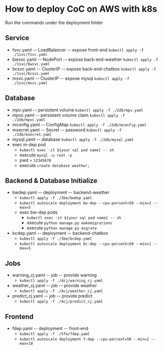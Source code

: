 # How to deploy CoC on AWS with k8s

Run the commands under the deployment folder

## Service
+ fsvc.yaml -- LoadBalancer -- expose front-end
  `kubectl apply -f ./1svc/fsvc.yaml`
+ bwsvc.yaml -- NodePort -- expose back-end-weather
  `kubectl apply -f ./1svc/bwsvc.yaml`
+ bcsvc.yaml -- ClusterIP -- expose back-end-chatbox
  `kubectl apply -f ./1svc/bcsvc.yaml`
+ msvc.yaml -- ClusterIP -- expose mysql
  `kubectl apply -f ./1svc/msvc.yaml`

## Database
+ mpv.yaml -- persistent volume
  `kubectl apply -f ./2db/mpv.yaml`
+ mpvc.yaml -- persistent volume claim
  `kubectl apply -f ./2db/mpvc.yaml`
+ mconfig.yaml -- ConfigMap
  `kubectl apply -f ./2db/mconfig.yaml`
+ msecret.yaml -- Secret -- password
  `kubectl apply -f ./2db/msecret.yaml`
+ mysql.yaml -- database
  `kubectl apply -f ./2db/mysql.yaml`
+ exec m-dep pod
  - `kubectl exec -it ${your sql pod name} -- sh`
  - execute `mysql -u root -p`
  - pwd =  `12345678`
  - execute `create database weather;`

## Backend & Database Initialize
+ bwdep.yaml -- deployment -- backend-weather
  - `kubectl apply -f ./3be/bwdep.yaml`
  -  `kubectl autoscale deployment bw-dep --cpu-percent=50 --min=2 --max=5`
  - exec bw-dep pods
    - `kubectl exec -it ${your sql pod name} -- sh`
    - execute `python manage.py makemigrations`
    - execute `python manage.py migrate`
+ bcdep.yaml -- deployment -- backend-chatbox
  - `kubectl apply -f ./3be/bcdep.yaml`
  - `kubectl autoscale deployment bc-dep --cpu-percent=50 --min=1 --max=5`

## Jobs
+ warning_cj.yaml -- job -- provide warning
  - `kubectl apply -f ./4cj/warning_cj.yaml`
+ weather_cj.yaml -- job -- provide weather
  - `kubectl apply -f ./4cj/weather_cj.yaml`
+ predict_cj.yaml -- job -- provide predict
  - `kubectl apply -f ./4cj/predict_cj.yaml`



## Frontend
+ fdep.yaml -- deployment -- front-end
  - `kubectl apply -f ./5fe/fdep.yaml`
  - `kubectl autoscale deployment f-dep --cpu-percent=50 --min=2 --max=10`
